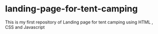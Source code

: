 # landing-page-for-tent-camping
This is my first repository of Landing page for tent camping using HTML , CSS and Javascript
